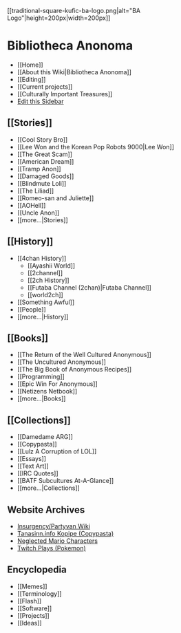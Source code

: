 [[traditional-square-kufic-ba-logo.png|alt="BA Logo"|height=200px|width=200px]]

Bibliotheca Anonoma
===================

* [[Home]]
* [[About this Wiki|Bibliotheca Anonoma]]
* [[Editing]]
* [[Current projects]]
* [[Culturally Important Treasures]]
* [Edit this Sidebar](https://github.com/bibanon/bibanon/wiki/_Sidebar/_edit)

## [[Stories]]

* [[Cool Story Bro]]
* [[Lee Won and the Korean Pop Robots 9000|Lee Won]]
* [[The Great Scam]]
* [[American Dream]]
* [[Tramp Anon]]
* [[Damaged Goods]]
* [[Blindmute Loli]]
* [[The Liliad]]
* [[Romeo-san and Juliette]]
* [[AOHell]]
* [[Uncle Anon]]
* [[more...|Stories]]


## [[History]]

* [[4chan History]]
  * [[Ayashii World]]
  * [[2channel]]
  * [[2ch History]]
  * [[Futaba Channel (2chan)|Futaba Channel]]
  * [[world2ch]]
* [[Something Awful]]
* [[People]]
* [[more...|History]]

## [[Books]]

* [[The Return of the Well Cultured Anonymous]]
* [[The Uncultured Anonymous]]
* [[The Big Book of Anonymous Recipes]]
* [[Programming]]
* [[Epic Win For Anonymous]]
* [[Netizens Netbook]]
* [[more...|Books]]

## [[Collections]]

* [[Damedame ARG]]
* [[Copypasta]]
* [[Lulz A Corruption of LOL]]
* [[Essays]]
* [[Text Art]]
* [[IRC Quotes]]
* [[BATF Subcultures At-A-Glance]]
* [[more...|Collections]]

## Website Archives

* [Insurgency/Partyvan Wiki](https://github.com/bibanon/Insurgency-Wiki/wiki)
* [Tanasinn.info Kopipe (Copypasta)](https://github.com/bibanon/Tanasinn-Kopipe/wiki)
* [Neglected Mario Characters](https://github.com/bibanon/Neglected-Mario-Characters/wiki)
* [Twitch Plays (Pokemon)](http://github.com/bibanon/Twitch-Plays/wiki)

## Encyclopedia

* [[Memes]]
* [[Terminology]]
* [[Flash]]
* [[Software]]
* [[Projects]]
* [[Ideas]]